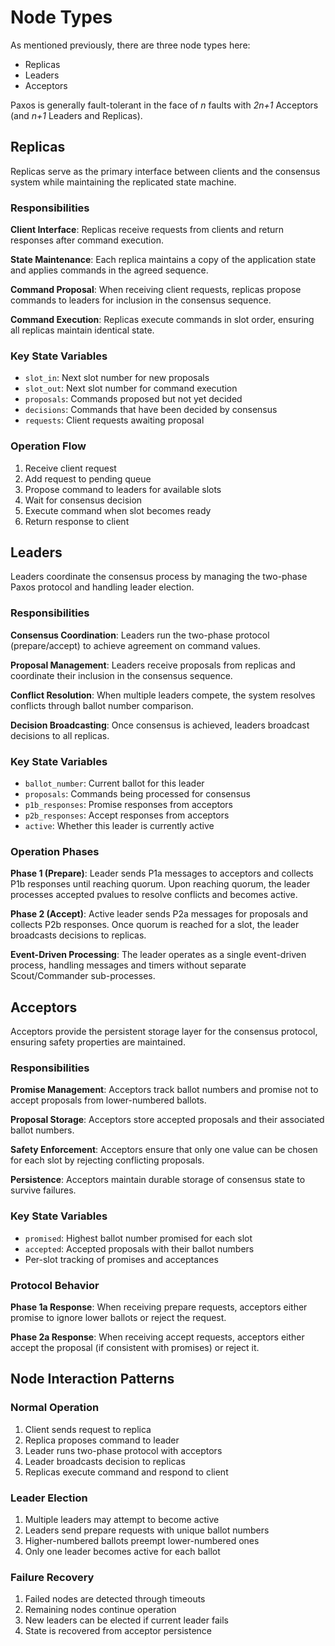 # Node Types

As mentioned previously, there are three node types here:

- Replicas
- Leaders
- Acceptors

Paxos is generally fault-tolerant in the face of _n_ faults with _2n+1_ Acceptors (and _n+1_ Leaders and Replicas).

## Replicas

Replicas serve as the primary interface between clients and the consensus system while maintaining the replicated state machine.

### Responsibilities

**Client Interface**: Replicas receive requests from clients and return responses after command execution.

**State Maintenance**: Each replica maintains a copy of the application state and applies commands in the agreed sequence.

**Command Proposal**: When receiving client requests, replicas propose commands to leaders for inclusion in the consensus sequence.

**Command Execution**: Replicas execute commands in slot order, ensuring all replicas maintain identical state.

### Key State Variables

- `slot_in`: Next slot number for new proposals
- `slot_out`: Next slot number for command execution
- `proposals`: Commands proposed but not yet decided
- `decisions`: Commands that have been decided by consensus
- `requests`: Client requests awaiting proposal

### Operation Flow

1. Receive client request
2. Add request to pending queue
3. Propose command to leaders for available slots
4. Wait for consensus decision
5. Execute command when slot becomes ready
6. Return response to client

## Leaders

Leaders coordinate the consensus process by managing the two-phase Paxos protocol and handling leader election.

### Responsibilities

**Consensus Coordination**: Leaders run the two-phase protocol (prepare/accept) to achieve agreement on command values.

**Proposal Management**: Leaders receive proposals from replicas and coordinate their inclusion in the consensus sequence.

**Conflict Resolution**: When multiple leaders compete, the system resolves conflicts through ballot number comparison.

**Decision Broadcasting**: Once consensus is achieved, leaders broadcast decisions to all replicas.

### Key State Variables

- `ballot_number`: Current ballot for this leader
- `proposals`: Commands being processed for consensus
- `p1b_responses`: Promise responses from acceptors
- `p2b_responses`: Accept responses from acceptors
- `active`: Whether this leader is currently active

### Operation Phases

**Phase 1 (Prepare)**: Leader sends P1a messages to acceptors and collects P1b responses until reaching quorum. Upon reaching quorum, the leader processes accepted pvalues to resolve conflicts and becomes active.

**Phase 2 (Accept)**: Active leader sends P2a messages for proposals and collects P2b responses. Once quorum is reached for a slot, the leader broadcasts decisions to replicas.

**Event-Driven Processing**: The leader operates as a single event-driven process, handling messages and timers without separate Scout/Commander sub-processes.

## Acceptors

Acceptors provide the persistent storage layer for the consensus protocol, ensuring safety properties are maintained.

### Responsibilities

**Promise Management**: Acceptors track ballot numbers and promise not to accept proposals from lower-numbered ballots.

**Proposal Storage**: Acceptors store accepted proposals and their associated ballot numbers.

**Safety Enforcement**: Acceptors ensure that only one value can be chosen for each slot by rejecting conflicting proposals.

**Persistence**: Acceptors maintain durable storage of consensus state to survive failures.

### Key State Variables

- `promised`: Highest ballot number promised for each slot
- `accepted`: Accepted proposals with their ballot numbers
- Per-slot tracking of promises and acceptances

### Protocol Behavior

**Phase 1a Response**: When receiving prepare requests, acceptors either promise to ignore lower ballots or reject the request.

**Phase 2a Response**: When receiving accept requests, acceptors either accept the proposal (if consistent with promises) or reject it.

## Node Interaction Patterns

### Normal Operation

1. Client sends request to replica
2. Replica proposes command to leader
3. Leader runs two-phase protocol with acceptors
4. Leader broadcasts decision to replicas
5. Replicas execute command and respond to client

### Leader Election

1. Multiple leaders may attempt to become active
2. Leaders send prepare requests with unique ballot numbers
3. Higher-numbered ballots preempt lower-numbered ones
4. Only one leader becomes active for each ballot

### Failure Recovery

1. Failed nodes are detected through timeouts
2. Remaining nodes continue operation
3. New leaders can be elected if current leader fails
4. State is recovered from acceptor persistence
